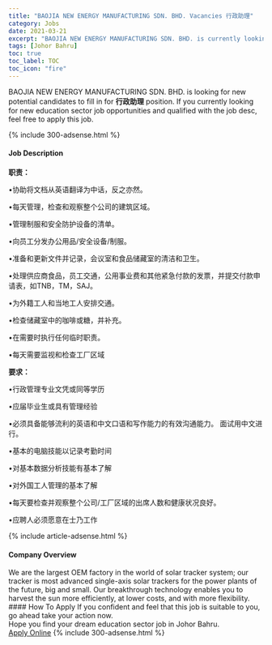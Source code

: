 ```yaml
---
title: "BAOJIA NEW ENERGY MANUFACTURING SDN. BHD. Vacancies 行政助理" 
category: Jobs 
date: 2021-03-21 
excerpt: "BAOJIA NEW ENERGY MANUFACTURING SDN. BHD. is currently looking for suitable person to fill in the 行政助理 which positioned at Johor Bahru" 
tags: [Johor Bahru] 
toc: true 
toc_label: TOC 
toc_icon: "fire" 
--- 
```


<p>BAOJIA NEW ENERGY MANUFACTURING SDN. BHD. is looking for new potential candidates to fill in for <b>行政助理</b> position. If you currently looking for new education sector job opportunities and qualified with the job desc, feel free to apply this job.
</p>{% include 300-adsense.html %} 
<div><div><h4>Job Description</h4></div><div><div><span><div><p><strong>&#32844;&#36131;&#65306;</strong></p><p>&#8226;&#21327;&#21161;&#23558;&#25991;&#26723;&#20174;&#33521;&#35821;&#32763;&#35793;&#20026;&#20013;&#35805;&#65292;&#21453;&#20043;&#20134;&#28982;&#12290;</p><p>&#8226;&#27599;&#22825;&#31649;&#29702;&#65292;&#26816;&#26597;&#21644;&#35266;&#23519;&#25972;&#20010;&#20844;&#21496;&#30340;&#24314;&#31569;&#21306;&#22495;&#12290;</p><p>&#8226;&#31649;&#29702;&#21046;&#26381;&#21644;&#23433;&#20840;&#38450;&#25252;&#35774;&#22791;&#30340;&#28165;&#21333;&#12290;</p><p>&#8226;&#21521;&#21592;&#24037;&#20998;&#21457;&#21150;&#20844;&#29992;&#21697;/&#23433;&#20840;&#35774;&#22791;/&#21046;&#26381;&#12290;</p><p>&#8226;&#20934;&#22791;&#21644;&#26356;&#26032;&#25991;&#20214;&#24182;&#35760;&#24405;&#65292;&#20250;&#35758;&#23460;&#21644;&#39135;&#21697;&#20648;&#34255;&#23460;&#30340;&#28165;&#27905;&#21644;&#21355;&#29983;&#12290;</p><p>&#8226;&#22788;&#29702;&#20379;&#24212;&#21830;&#39135;&#21697;&#65292;&#21592;&#24037;&#20132;&#36890;&#65292;&#20844;&#29992;&#20107;&#19994;&#36153;&#21644;&#20854;&#20182;&#32039;&#24613;&#20184;&#27454;&#30340;&#21457;&#31080;&#65292;&#24182;&#25552;&#20132;&#20184;&#27454;&#30003;&#35831;&#34920;&#65292;&#22914;TNB&#65292;TM&#65292;SAJ&#12290;</p><p>&#8226;&#20026;&#22806;&#31821;&#24037;&#20154;&#21644;&#24403;&#22320;&#24037;&#20154;&#23433;&#25490;&#20132;&#36890;&#12290;</p><p>&#8226;&#26816;&#26597;&#20648;&#34255;&#23460;&#20013;&#30340;&#21654;&#21857;&#25110;&#31958;&#65292;&#24182;&#34917;&#20805;&#12290;</p><p>&#8226;&#22312;&#38656;&#35201;&#26102;&#25191;&#34892;&#20219;&#20309;&#20020;&#26102;&#32844;&#36131;&#12290;</p><p>&#8226;&#27599;&#22825;&#38656;&#35201;&#30417;&#35270;&#21644;&#26816;&#26597;&#24037;&#21378;&#21306;&#22495;</p><p><strong>&#35201;&#27714;&#65306;</strong></p><p>&#8226;&#34892;&#25919;&#31649;&#29702;&#19987;&#19994;&#25991;&#20973;&#25110;&#21516;&#31561;&#23398;&#21382;</p><p>&#8226;&#24212;&#23626;&#27605;&#19994;&#29983;&#25110;&#20855;&#26377;&#31649;&#29702;&#32463;&#39564;</p><p>&#8226;&#24517;&#39035;&#20855;&#22791;&#33021;&#22815;&#27969;&#21033;&#30340;&#33521;&#35821;&#21644;&#20013;&#25991;&#21475;&#35821;&#21644;&#20889;&#20316;&#33021;&#21147;&#30340;&#26377;&#25928;&#27807;&#36890;&#33021;&#21147;&#12290; &#38754;&#35797;&#29992;&#20013;&#25991;&#36827;&#34892;&#12290;</p><p>&#8226;&#22522;&#26412;&#30340;&#30005;&#33041;&#25216;&#33021;&#20197;&#35760;&#24405;&#32771;&#21220;&#26102;&#38388;</p><p>&#8226;&#23545;&#22522;&#26412;&#25968;&#25454;&#20998;&#26512;&#25216;&#33021;&#26377;&#22522;&#26412;&#20102;&#35299;</p><p>&#8226;&#23545;&#22806;&#22269;&#24037;&#20154;&#31649;&#29702;&#30340;&#22522;&#26412;&#20102;&#35299;</p><p>&#8226;&#27599;&#22825;&#35201;&#26816;&#26597;&#24182;&#35266;&#23519;&#25972;&#20010;&#20844;&#21496;/&#24037;&#21378;&#21306;&#22495;&#30340;&#20986;&#24109;&#20154;&#25968;&#21644;&#20581;&#24247;&#29366;&#20917;&#33391;&#22909;&#12290;</p><p>&#8226;&#24212;&#32856;&#20154;&#24517;&#39035;&#24895;&#24847;&#22312;&#22763;&#20035;&#24037;&#20316;</p></div></span></div></div></div> 
{% include article-adsense.html %} 
<div><div><h4>Company Overview</h4></div><div><div><span><div><div>
<div>We are the largest OEM factory in the world of solar tracker system; our tracker is most advanced single-axis solar trackers for the power plants of the future, big and small. Our breakthrough technology enables you to harvest the sun more efficiently, at lower costs, and with more flexibility.</div>
</div></div></span></div></div></div> 
#### How To Apply 
If you confident and feel that this job is suitable to you, go ahead take your action now. <br/> 
Hope you find your dream education sector job in Johor Bahru. <br/> 
<a href="https://www.jobstreet.com.my/en/job/行政助理-4499503?jobId=jobstreet-my-job-4499503" class="btn btn--info" target="_blank" rel="nofollow noopenner">Apply Online</a> 
{% include 300-adsense.html %} 
